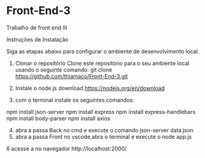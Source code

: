 # Front-End-3
Trabalho de front end III

Instruções de Instalação

Siga as etapas abaixo para configurar o ambiente de desenvolvimento local.

1. Clonar o repositório
   Clone este repositório para o seu ambiente local usando o seguinte comando:
   git clone https://github.com/thiamaco/Front-End-3.git

2. Instale o node.js
    download https://nodejs.org/en/download
3. com o terminal instale os seguintes comandos:

npm install json-server
npm install express
npm install express-handlebars
npm install body-parser
npm install axios

4. abra a passa Back no cmd e execute o comando
  json-server data.json
5. abra a passa Front no vscode,abra o terminal e execute o node app.js

6 acesse a no navegador http://localhost:2000/

   
